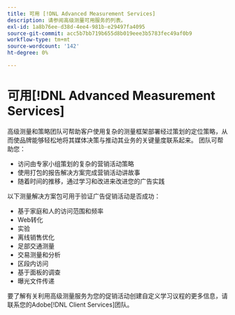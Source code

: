 ```yaml
---
title: 可用 [!DNL Advanced Measurement Services]
description: 请参阅高级测量可用服务的列表。
exl-id: 1a8b76ee-d38d-4ee4-981b-e29497fa4095
source-git-commit: acc5b7bb719b655d8b019eee3b5783fec49af0b9
workflow-type: tm+mt
source-wordcount: '142'
ht-degree: 0%

---
```


# 可用[!DNL Advanced Measurement Services]

<!-- Probably need to rename this. -->

高级测量和策略团队可帮助客户使用复杂的测量框架部署经过策划的定位策略，从而使品牌能够轻松地将其媒体决策与推动其业务的关键量度联系起来。 团队可帮助您：

* 访问由专家小组策划的复杂的营销活动策略
* 使用打包的报告解决方案完成营销活动讲故事
* 随着时间的推移，通过学习和改进来改进您的广告实践

以下测量解决方案包可用于验证广告促销活动是否成功：

* 基于家庭和人的访问范围和频率
* Web转化
* 实验
* 离线销售优化
* 足部交通测量
* 交易测量和分析
* 区段内访问
* 基于面板的调查
* 曝光文件传递

要了解有关利用高级测量服务为您的促销活动创建自定义学习议程的更多信息，请联系您的Adobe[!DNL Client Services]团队。
